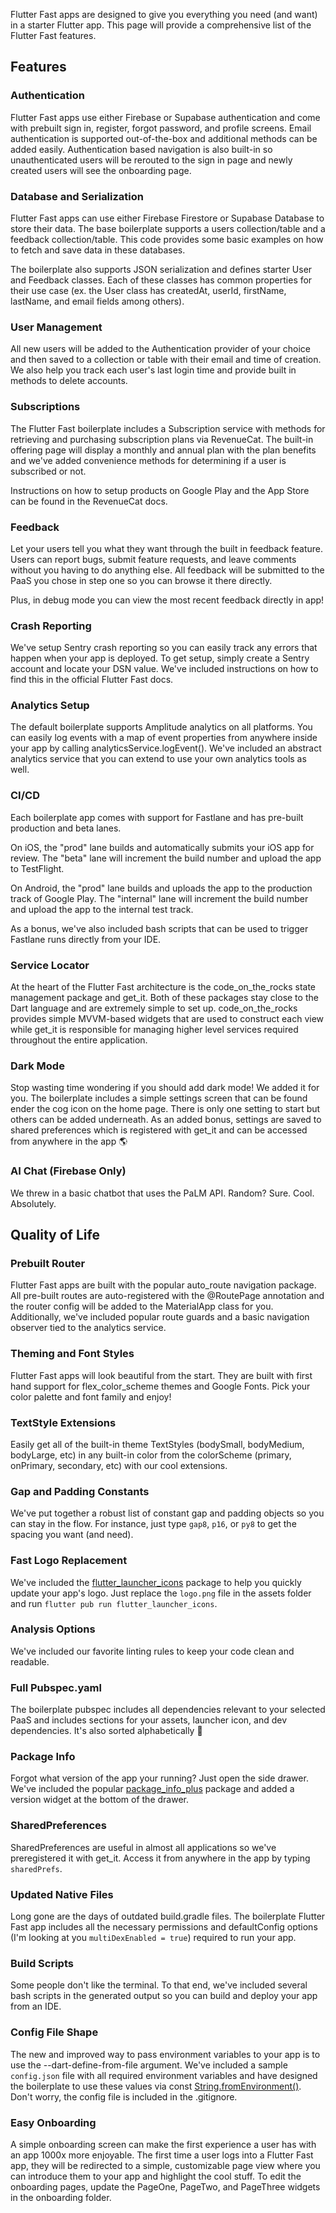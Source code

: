 Flutter Fast apps are designed to give you everything you need (and want) in a starter Flutter app. This page will provide a comprehensive list of the Flutter Fast features.

## Features

### Authentication
Flutter Fast apps use either Firebase or Supabase authentication and come with prebuilt sign in, register, forgot password, and profile screens. Email authentication is supported out-of-the-box and additional methods can be added easily. Authentication based navigation is also built-in so unauthenticated users will be rerouted to the sign in page and newly created users will see the onboarding page.

### Database and Serialization
Flutter Fast apps can use either Firebase Firestore or Supabase Database to store their data. The base boilerplate supports a users collection/table and a feedback collection/table. This code provides some basic examples on how to fetch and save data in these databases.

The boilerplate also supports JSON serialization and defines starter User and Feedback classes. Each of these classes has common properties for their use case (ex. the User class has createdAt, userId, firstName, lastName, and email fields among others). 

### User Management
All new users will be added to the Authentication provider of your choice and then saved to a collection or table with their email and time of creation. We also help you track each user's last login time and provide built in methods to delete accounts.

### Subscriptions
The Flutter Fast boilerplate includes a Subscription service with methods for retrieving and purchasing subscription plans via RevenueCat. The built-in offering page will display a monthly and annual plan with the plan benefits and we've added convenience methods for determining if a user is subscribed or not.

Instructions on how to setup products on Google Play and the App Store can be found in the RevenueCat docs.

### Feedback
Let your users tell you what they want through the built in feedback feature. Users can report bugs, submit feature requests, and leave comments without you having to do anything else. All feedback will be submitted to the PaaS you chose in step one so you can browse it there directly.

Plus, in debug mode you can view the most recent feedback directly in app!

### Crash Reporting
We've setup Sentry crash reporting so you can easily track any errors that happen when your app is deployed. To get setup, simply create a Sentry account and locate your DSN value. We've included instructions on how to find this in the official Flutter Fast docs.

### Analytics Setup
The default boilerplate supports Amplitude analytics on all platforms. You can easily log events with a map of event properties from anywhere inside your app by calling analyticsService.logEvent(). We've included an abstract analytics service that you can extend to use your own analytics tools as well. 

### CI/CD
Each boilerplate app comes with support for Fastlane and has pre-built production and beta lanes. 

On iOS, the "prod" lane builds and automatically submits your iOS app for review. The "beta" lane will increment the build number and upload the app to TestFlight.

On Android, the "prod" lane builds and uploads the app to the production track of Google Play. The "internal" lane will increment the build number and upload the app to the internal test track.

As a bonus, we've also included bash scripts that can be used to trigger Fastlane runs directly from your IDE.

### Service Locator
At the heart of the Flutter Fast architecture is the code_on_the_rocks state management package and get_it. Both of these packages stay close to the Dart language and are extremely simple to set up. code_on_the_rocks provides simple MVVM-based widgets that are used to construct each view while get_it is responsible for managing higher level services required throughout the entire application.

### Dark Mode
Stop wasting time wondering if you should add dark mode! We added it for you. The boilerplate includes a simple settings screen that can be found ender the cog icon on the home page. There is only one setting to start but others can be added underneath. As an added bonus, settings are saved to shared preferences which is registered with get_it and can be accessed from anywhere in the app 🌎

### AI Chat (Firebase Only)
We threw in a basic chatbot that uses the PaLM API. Random? Sure. Cool. Absolutely.

## Quality of Life

### Prebuilt Router
Flutter Fast apps are built with the popular auto_route navigation package. All pre-built routes are auto-registered with the @RoutePage annotation and the router config will be added to the MaterialApp class for you. Additionally, we've included popular route guards and a basic navigation observer tied to the analytics service.

### Theming and Font Styles
Flutter Fast apps will look beautiful from the start. They are built with first hand support for flex_color_scheme themes and Google Fonts. Pick your color palette and font family and enjoy!

### TextStyle Extensions
Easily get all of the built-in theme TextStyles (bodySmall, bodyMedium, bodyLarge, etc) in any built-in color from the colorScheme (primary, onPrimary, secondary, etc) with our cool extensions.

### Gap and Padding Constants
We've put together a robust list of constant gap and padding objects so you can stay in the flow. For instance, just type `gap8`, `p16`, or `py8` to get the spacing you want (and need).

### Fast Logo Replacement
We've included the [flutter_launcher_icons](https://pub.dev/packages/flutter_launcher_icons) package to help you quickly update your app's logo. Just replace the `logo.png` file in the assets folder and run `flutter pub run flutter_launcher_icons`.

### Analysis Options
We've included our favorite linting rules to keep your code clean and readable.

### Full Pubspec.yaml
The boilerplate pubspec includes all dependencies relevant to your selected PaaS and includes sections for your assets, launcher icon, and dev dependencies. It's also sorted alphabetically 🔡

### Package Info
Forgot what version of the app your running? Just open the side drawer. We've included the popular [package_info_plus](https://pub.dev/packages/package_info_plus) package and added a version widget at the bottom of the drawer.

### SharedPreferences
SharedPreferences are useful in almost all applications so we've preregistered it with get_it. Access it from anywhere in the app by typing `sharedPrefs`.

### Updated Native Files
Long gone are the days of outdated build.gradle files. The boilerplate Flutter Fast app includes all the necessary permissions and defaultConfig options (I'm looking at you `multiDexEnabled = true`) required to run your app.
 
### Build Scripts
Some people don't like the terminal. To that end, we've included several bash scripts in the generated output so you can build and deploy your app from an IDE.

### Config File Shape
The new and improved way to pass environment variables to your app is to use the --dart-define-from-file argument. We've included a sample `config.json` file with all required environment variables and have designed the boilerplate to use these values via const [String.fromEnvironment()](https://api.flutter.dev/flutter/dart-core/String/String.fromEnvironment.html). Don't worry, the config file is included in the .gitignore.

### Easy Onboarding
A simple onboarding screen can make the first experience a user has with an app 1000x more enjoyable. The first time a user logs into a Flutter Fast app, they will be redirected to a simple, customizable page view where you can introduce them to your app and highlight the cool stuff. To edit the onboarding pages, update the PageOne, PageTwo, and PageThree widgets in the onboarding folder.
